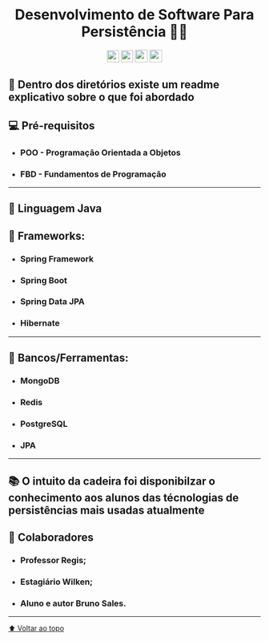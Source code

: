 <div align="center">

# Desenvolvimento de Software Para Persistência 🧑‍💻

</div>

<div align="center">

<img height=24he src="https://img.shields.io/github/repo-size/brunossales/Desenvolvimento-de-Software-Para-Persistencia" /> 
<img height=24he src="https://img.shields.io/github/languages/count/brunossales/Desenvolvimento-de-Software-Para-Persistencia" /> 
<img height=25he src="https://img.shields.io/github/stars/brunossales/Desenvolvimento-de-Software-Para-Persistencia" /> 
<img height=25he src="https://img.shields.io/github/forks/brunossales/Desenvolvimento-de-Software-Para-Persistencia" /> 

</div>

## 📁 Dentro dos diretórios existe um readme explicativo sobre o que foi abordado

## 💻 Pré-requisitos

  - ### POO - Programação Orientada a Objetos

  - ### FBD - Fundamentos de Programação
  
  <hr>

## 🚀 Linguagem Java

## 🧰 Frameworks:

- ### Spring Framework
- ### Spring Boot
- ### Spring Data JPA
- ### Hibernate
  
<hr>

## 💾 Bancos/Ferramentas:

- ### MongoDB
- ### Redis
- ### PostgreSQL
- ### JPA

<hr>

## 📚 O intuito da cadeira foi disponibilzar o conhecimento aos alunos das técnologias de persistências mais usadas atualmente

## 🤝 Colaboradores

- ### Professor Regis; 

- ### Estagiário Wilken;
  
- ### Aluno e autor Bruno Sales.

<hr>

[⬆ Voltar ao topo](https://github.com/brunossales/Desenvolvimento-de-Software-Para-Persistencia#desenvolvimento-de-software-para-persist%C3%AAncia-)<br>